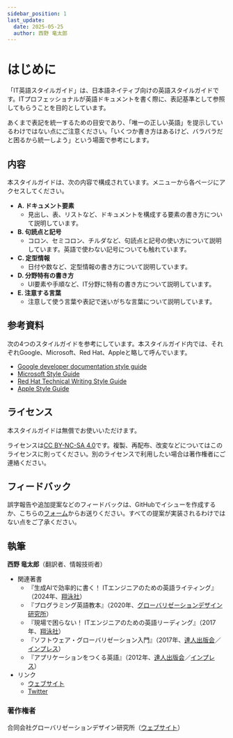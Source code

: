```yaml
---
sidebar_position: 1
last_update:
  date: 2025-05-25
  author: 西野 竜太郎
---
```


# はじめに

「IT英語スタイルガイド」は、日本語ネイティブ向けの英語スタイルガイドです。ITプロフェッショナルが英語ドキュメントを書く際に、表記基準として参照してもらうことを目的としています。

あくまで表記を統一するための目安であり、「唯一の正しい英語」を提示しているわけではない点にご注意ください。「いくつか書き方はあるけど、バラバラだと困るから統一しよう」という場面で参考にします。

## 内容

本スタイルガイドは、次の内容で構成されています。メニューから各ページにアクセスしてください。

- **A. ドキュメント要素**
    - 見出し、表、リストなど、ドキュメントを構成する要素の書き方について説明しています。
- **B. 句読点と記号**
    - コロン、セミコロン、チルダなど、句読点と記号の使い方について説明しています。英語で使わない記号についても触れています。
- **C. 定型情報**
    - 日付や数など、定型情報の書き方について説明しています。
- **D. 分野特有の書き方**
    - UI要素や手順など、IT分野に特有の書き方について説明しています。
- **E. 注意する言葉**
    - 注意して使う言葉や表記で迷いがちな言葉について説明しています。

## 参考資料

次の4つのスタイルガイドを参考にしています。本スタイルガイド内では、それぞれGoogle、Microsoft、Red Hat、Appleと略して呼んでいます。

- [Google developer documentation style guide](https://developers.google.com/style/?hl=en)
- [Microsoft Style Guide](https://learn.microsoft.com/en-us/style-guide/welcome/)
- [Red Hat Technical Writing Style Guide](https://stylepedia.net/style/)
- [Apple Style Guide](https://support.apple.com/ja-jp/guide/applestyleguide/welcome/1.0/web)

## ライセンス

本スタイルガイドは無償でお使いいただけます。

ライセンスは[CC BY-NC-SA 4.0](https://creativecommons.org/licenses/by-nc-sa/4.0/deed.ja)です。複製、再配布、改変などについてはこのライセンスに則ってください。別のライセンスで利用したい場合は著作権者にご連絡ください。

## フィードバック

誤字報告や追加提案などのフィードバックは、GitHubでイシューを作成するか、こちらの[フォーム](https://progeigo.org/contact/feedback/)からお送りください。すべての提案が実装されるわけではない点をご了承ください。

## 執筆

**西野 竜太郎**（翻訳者、情報技術者）
 
- 関連著書
    - 『生成AIで効率的に書く！ ITエンジニアのための英語ライティング』（2024年、[翔泳社](https://www.shoeisha.co.jp/book/detail/9784798183145)）
    - 『プログラミング英語教本』（2020年、[グローバリゼーションデザイン研究所](https://globalization.co.jp/publication/programming-english-textbook/)）
    - 『現場で困らない！ ITエンジニアのための英語リーディング』（2017年、[翔泳社](https://www.shoeisha.co.jp/book/detail/9784798149493)）
    - 『ソフトウェア・グローバリゼーション入門』（2017年、[達人出版会](https://tatsu-zine.com/books/software-g11n)／[インプレス](https://book.impress.co.jp/books/1117101057)）
    - 『アプリケーションをつくる英語』（2012年、[達人出版会](https://tatsu-zine.com/books/english4app)／[インプレス](https://book.impress.co.jp/books/3284)）
- リンク
    - [ウェブサイト](https://nishinos.com/)
    - [Twitter](https://twitter.com/nishinos)

### 著作権者

合同会社グローバリゼーションデザイン研究所（[ウェブサイト](https://globalization.co.jp/)）
